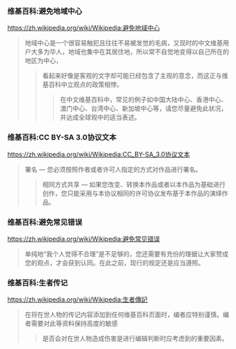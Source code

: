 ### 维基百科:避免地域中心
https://zh.wikipedia.org/wiki/Wikipedia:避免地域中心
>地域中心是一个很容易触犯且往往不易被发觉的毛病，又现时的中文维基用户大多为华人，地域也集中在其居住地，所以常不自觉地变得以自己所在的地区为中心，
>>看起来好像是客观的文字却可能已经包含了主观的意念，而这正与维基百科中立观点的政策相悖。　
>>>在中文维基百科中，常见的例子如中国大陆中心、香港中心、澳门中心、台湾中心、新加坡中心等，请您尽量避免此状况，并达成全球观中的适当表述。

### 维基百科:CC BY-SA 3.0协议文本
https://zh.wikipedia.org/wiki/Wikipedia:CC_BY-SA_3.0协议文本
>署名 — 您必须按照作者或者许可人指定的方式对作品进行署名。
>>相同方式共享 — 如果您改变、转换本作品或者以本作品为基础进行创作，您只能采用与本协议相同的许可协议发布基于本作品的演绎作品。

### 维基百科:避免常见错误
https://zh.wikipedia.org/wiki/Wikipedia:避免常见错误
>单纯地“我个人觉得不合理”是不足够的，您还需要有充份的理据让大家赞成您的观点，才会获到认同。在此之前，现行的规定还是应当遵照。

### 维基百科:生者传记
https://zh.wikipedia.org/wiki/Wikipedia:生者傳記
>在将在世人物的传记内容添加到任何维基百科页面时，编者应特别谨慎。编者需要对此等资料保持高度的敏感
>>是否会对在世人物造成伤害是进行编辑判断时应考虑到的重要因素。
